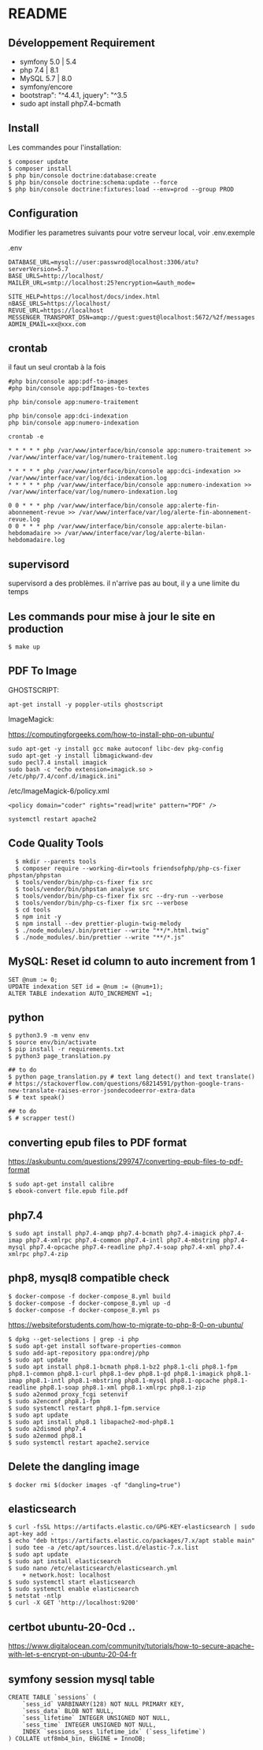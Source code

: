README
===

## Développement Requirement

- symfony 5.0 | 5.4
- php 7.4 | 8.1
- MySQL 5.7 | 8.0
- symfony/encore
- bootstrap": "^4.4.1, jquery": "^3.5 
- sudo apt install php7.4-bcmath

## Install

Les commandes pour l'installation:

	$ composer update
	$ composer install
	$ php bin/console doctrine:database:create
	$ php bin/console doctrine:schema:update --force
    $ php bin/console doctrine:fixtures:load --env=prod --group PROD

## Configuration

Modifier les parametres suivants pour votre serveur local, voir .env.exemple

.env

```
DATABASE_URL=mysql://user:passwrod@localhost:3306/atu?serverVersion=5.7
BASE_URLS=http://localhost/
MAILER_URL=smtp://localhost:25?encryption=&auth_mode=

SITE_HELP=https://localhost/docs/index.html
nBASE_URLS=https://localhost/
REVUE_URL=https://localhost
MESSENGER_TRANSPORT_DSN=amqp://guest:guest@localhost:5672/%2f/messages
ADMIN_EMAIL=xx@xxx.com
```

## crontab

il faut un seul crontab à la fois

    #php bin/console app:pdf-to-images
    #php bin/console app:pdfImages-to-textes

    php bin/console app:numero-traitement
    
    php bin/console app:dci-indexation
    php bin/console app:numero-indexation

    crontab -e

```
* * * * * php /var/www/interface/bin/console app:numero-traitement >> /var/www/interface/var/log/numero-traitement.log

* * * * * php /var/www/interface/bin/console app:dci-indexation >> /var/www/interface/var/log/dci-indexation.log
* * * * * php /var/www/interface/bin/console app:numero-indexation >> /var/www/interface/var/log/numero-indexation.log

0 0 * * * php /var/www/interface/bin/console app:alerte-fin-abonnement-revue >> /var/www/interface/var/log/alerte-fin-abonnement-revue.log
0 0 * * * php /var/www/interface/bin/console app:alerte-bilan-hebdomadaire >> /var/www/interface/var/log/alerte-bilan-hebdomadaire.log
```

## supervisord

supervisord a des problèmes. il n'arrive pas au bout, il y a une limite du temps

## Les commands pour mise à jour le site en production

    $ make up

## PDF To Image

GHOSTSCRIPT: 

    apt-get install -y poppler-utils ghostscript 

ImageMagick:     

https://computingforgeeks.com/how-to-install-php-on-ubuntu/

    sudo apt-get -y install gcc make autoconf libc-dev pkg-config
    sudo apt-get -y install libmagickwand-dev
    sudo pecl7.4 install imagick
    sudo bash -c "echo extension=imagick.so > /etc/php/7.4/conf.d/imagick.ini"

/etc/ImageMagick-6/policy.xml

```
<policy domain="coder" rights="read|write" pattern="PDF" />
```

    systemctl restart apache2

## Code Quality Tools

```
  $ mkdir --parents tools
  $ composer require --working-dir=tools friendsofphp/php-cs-fixer phpstan/phpstan
  $ tools/vendor/bin/php-cs-fixer fix src
  $ tools/vendor/bin/phpstan analyse src
  $ tools/vendor/bin/php-cs-fixer fix src --dry-run --verbose
  $ tools/vendor/bin/php-cs-fixer fix src --verbose
  $ cd tools
  $ npm init -y
  $ npm install --dev prettier-plugin-twig-melody
  $ ./node_modules/.bin/prettier --write "**/*.html.twig"
  $ ./node_modules/.bin/prettier --write "**/*.js"
```

## MySQL: Reset id column to auto increment from 1

```
SET @num := 0;
UPDATE indexation SET id = @num := (@num+1);
ALTER TABLE indexation AUTO_INCREMENT =1;
```

## python

    $ python3.9 -m venv env
    $ source env/bin/activate
    $ pip install -r requirements.txt
    $ python3 page_translation.py

    ## to do
    $ python page_translation.py # text lang detect() and text translate()
    # https://stackoverflow.com/questions/68214591/python-google-trans-new-translate-raises-error-jsondecodeerror-extra-data
    $ # text speak()

    ## to do
    $ # scrapper test()

## converting epub files to PDF format

https://askubuntu.com/questions/299747/converting-epub-files-to-pdf-format

    $ sudo apt-get install calibre
    $ ebook-convert file.epub file.pdf

## php7.4

    $ sudo apt install php7.4-amqp php7.4-bcmath php7.4-imagick php7.4-imap php7.4-xmlrpc php7.4-common php7.4-intl php7.4-mbstring php7.4-mysql php7.4-opcache php7.4-readline php7.4-soap php7.4-xml php7.4-xmlrpc php7.4-zip

## php8, mysql8 compatible check

    $ docker-compose -f docker-compose_8.yml build
    $ docker-compose -f docker-compose_8.yml up -d
    $ docker-compose -f docker-compose_8.yml ps

https://websiteforstudents.com/how-to-migrate-to-php-8-0-on-ubuntu/

    $ dpkg --get-selections | grep -i php
    $ sudo apt-get install software-properties-common
    $ sudo add-apt-repository ppa:ondrej/php
    $ sudo apt update
    $ sudo apt install php8.1-bcmath php8.1-bz2 php8.1-cli php8.1-fpm php8.1-common php8.1-curl php8.1-dev php8.1-gd php8.1-imagick php8.1-imap php8.1-intl php8.1-mbstring php8.1-mysql php8.1-opcache php8.1-readline php8.1-soap php8.1-xml php8.1-xmlrpc php8.1-zip
    $ sudo a2enmod proxy_fcgi setenvif
    $ sudo a2enconf php8.1-fpm
    $ sudo systemctl restart php8.1-fpm.service
    $ sudo apt update
    $ sudo apt install php8.1 libapache2-mod-php8.1
    $ sudo a2dismod php7.4
    $ sudo a2enmod php8.1
    $ sudo systemctl restart apache2.service

## Delete the dangling image

    $ docker rmi $(docker images -qf "dangling=true")    

## elasticsearch

    $ curl -fsSL https://artifacts.elastic.co/GPG-KEY-elasticsearch | sudo apt-key add -
    $ echo "deb https://artifacts.elastic.co/packages/7.x/apt stable main" | sudo tee -a /etc/apt/sources.list.d/elastic-7.x.list
    $ sudo apt update
    $ sudo apt install elasticsearch
    $ sudo nano /etc/elasticsearch/elasticsearch.yml
        + network.host: localhost
    $ sudo systemctl start elasticsearch
    $ sudo systemctl enable elasticsearch
    $ netstat -ntlp
    $ curl -X GET 'http://localhost:9200'    

## certbot ubuntu-20-0cd ..

https://www.digitalocean.com/community/tutorials/how-to-secure-apache-with-let-s-encrypt-on-ubuntu-20-04-fr

## symfony session mysql table

```
CREATE TABLE `sessions` (
    `sess_id` VARBINARY(128) NOT NULL PRIMARY KEY,
    `sess_data` BLOB NOT NULL,
    `sess_lifetime` INTEGER UNSIGNED NOT NULL,
    `sess_time` INTEGER UNSIGNED NOT NULL,
    INDEX `sessions_sess_lifetime_idx` (`sess_lifetime`)
) COLLATE utf8mb4_bin, ENGINE = InnoDB;
```

